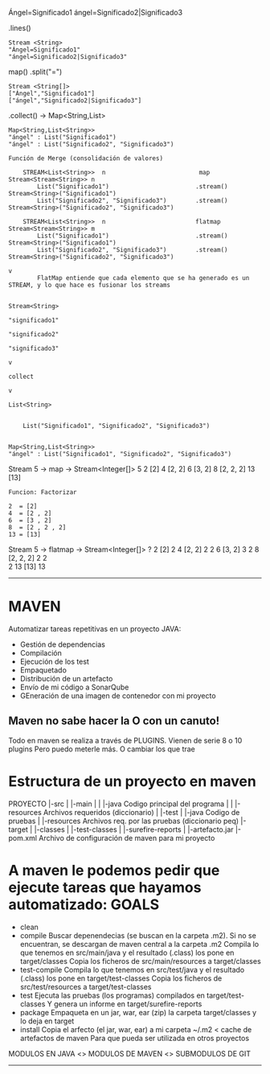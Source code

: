 Ángel=Significado1
ángel=Significado2|Significado3

.lines()

    Stream <String>     
    "Ángel=Significado1"
    "ángel=Significado2|Significado3"

map() .split("=")

    Stream <String[]>     
    ["Ángel","Significado1"]
    ["ángel","Significado2|Significado3"]
    
.collect() -> Map<String,List<String>>

    Map<String,List<String>>
    "ángel" : List("Significado1")
    "ángel" : List("Significado2", "Significado3")
    
    Función de Merge (consolidación de valores)

        STREAM<List<String>>  n                          map        Stream<Stream<String>> n
            List("Significado1")                        .stream()   Stream<String>("Significado1")
            List("Significado2", "Significado3")        .stream()   Stream<String>("Significado2", "Significado3")
                                                        
        STREAM<List<String>>  n                         flatmap       Stream<Stream<String>> m
            List("Significado1")                        .stream()   Stream<String>("Significado1")
            List("Significado2", "Significado3")        .stream()   Stream<String>("Significado2", "Significado3")
                                                                                v
            FlatMap entiende que cada elemento que se ha generado es un STREAM, y lo que hace es fusionar los streams
                                                                        
                                                                        Stream<String>
                                                                        "significado1"
                                                                        "significado2"
                                                                        "significado3"
                                                                            v
                                                                        collect
                                                                            v
                                                                        List<String>
    

        List("Significado1", "Significado2", "Significado3")
    

    Map<String,List<String>>
    "ángel" : List("Significado1", "Significado2", "Significado3")


Stream<Integer> 5 -> map ->   Stream<Integer[]> 5
    2                           [2]
    4                           [2, 2]
    6                           [3, 2]
    8                           [2, 2, 2]
    13                          [13] 
    
    Funcion: Factorizar 
    
    2  = [2]
    4  = [2 , 2]
    6  = [3 , 2]
    8  = [2 , 2 , 2]
    13 = [13]
    

Stream<Integer> 5 -> flatmap                  ->    Stream<Integer[]> ?
    2                           [2]                     2
    4                           [2, 2]                  2
                                                        2
    6                           [3, 2]                  3
                                                        2
    8                           [2, 2, 2]               2
                                                        2   
                                                        2
    13                          [13]                    13
    
---

# MAVEN

Automatizar tareas repetitivas en un proyecto JAVA:
- Gestión de dependencias
- Compilación
- Ejecución de los test
- Empaquetado
- Distribución de un artefacto
- Envío de mi código a SonarQube
- GEneración de una imagen de contenedor con mi proyecto

## Maven no sabe hacer la O con un canuto!

Todo en maven se realiza a través de PLUGINS.
Vienen de serie 8 o 10 plugins
Pero puedo meterle más. O cambiar los que trae

# Estructura de un proyecto en maven

PROYECTO
    |-src
    |   |-main
    |   |   |-java          Codigo principal del programa
    |   |   |-resources     Archivos requeridos (diccionario)
    |   |-test
    |       |-java          Codigo de pruebas
    |       |-resources     Archivos req. por las pruebas (diccionario peq)
    |-target
    |   |-classes
    |   |-test-classes
    |   |-surefire-reports
    |   |-artefacto.jar
    |-pom.xml       Archivo de configuración de maven para mi proyecto
    
# A maven le podemos pedir que ejecute tareas que hayamos automatizado: GOALS 

- clean
- compile           Buscar depenendecias (se buscan en la carpeta .m2).
                    Si no se encuentran, se descargan de maven central a la carpeta .m2
                    Compila lo que tenemos en src/main/java y el resultado (.class) los pone en target/classes
                    Copia los ficheros de src/main/resources a target/classes
- test-compile      Compila lo que tenemos en src/test/java y el resultado (.class) los pone en target/test-classes
                    Copia los ficheros de src/test/resources a target/test-classes
- test              Ejecuta las pruebas (los programas) compilados en target/test-classes
                    Y genera un informe en target/surefire-reports
- package           Empaqueta en un jar, war, ear (zip) la carpeta target/classes y lo deja en target
- install           Copia el arfecto (el jar, war, ear) a mi carpeta ~/.m2 < cache de artefactos de maven
                    Para que pueda ser utilizada en otros proyectos


MODULOS EN JAVA <> MODULOS DE MAVEN <> SUBMODULOS DE GIT

---

